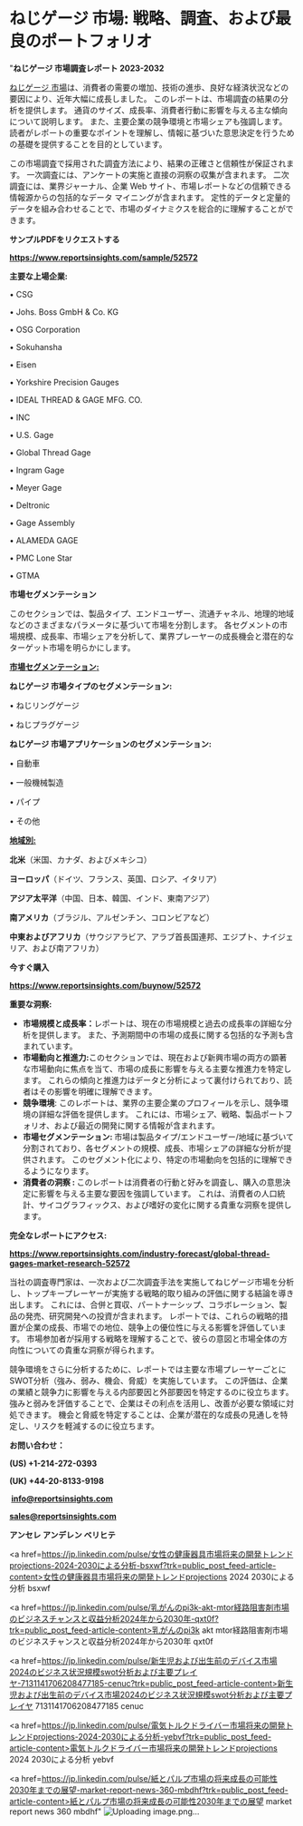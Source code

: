 # ねじゲージ 市場: 戦略、調査、および最良のポートフォリオ

"<strong>ねじゲージ 市場調査レポート 2023-2032</strong>

<a href=https://www.reportsinsights.com/sample/52572>ねじゲージ 市場</a>は、消費者の需要の増加、技術の進歩、良好な経済状況などの要因により、近年大幅に成長しました。 このレポートは、市場調査の結果の分析を提供します。 通貨のサイズ、成長率、消費者行動に影響を与える主な傾向について説明します。 また、主要企業の競争環境と市場シェアも強調します。 読者がレポートの重要なポイントを理解し、情報に基づいた意思決定を行うための基礎を提供することを目的としています。

この市場調査で採用された調査方法により、結果の正確さと信頼性が保証されます。 一次調査には、アンケートの実施と直接の洞察の収集が含まれます。 二次調査には、業界ジャーナル、企業 Web サイト、市場レポートなどの信頼できる情報源からの包括的なデータ マイニングが含まれます。 定性的データと定量的データを組み合わせることで、市場のダイナミクスを総合的に理解することができます。

<strong><b>サンプルPDFをリクエストする</b></strong>

<a href=https://www.reportsinsights.com/sample/52572><strong><u>https://www.reportsinsights.com/sample/52572</u></strong></a>

<strong>主要な上場企業:</strong>

• CSG

• Johs. Boss GmbH & Co. KG

• OSG Corporation

• Sokuhansha

• Eisen

• Yorkshire Precision Gauges

• IDEAL THREAD & GAGE MFG. CO.

•  INC

• U.S. Gage

• Global Thread Gage

• Ingram Gage

• Meyer Gage

• Deltronic

• Gage Assembly

• ALAMEDA GAGE

• PMC Lone Star

• GTMA

<strong>市場セグメンテーション</strong>

このセクションでは、製品タイプ、エンドユーザー、流通チャネル、地理的地域などのさまざまなパラメータに基づいて市場を分割します。 各セグメントの市場規模、成長率、市場シェアを分析して、業界プレーヤーの成長機会と潜在的なターゲット市場を明らかにします。

<strong><u>市場セグメンテーション</u></strong><strong><u>:</u></strong>

<strong>ねじゲージ 市場タイプのセグメンテーション:</strong>

• ねじリングゲージ

• ねじプラグゲージ

<strong>ねじゲージ 市場アプリケーションのセグメンテーション:</strong>

• 自動車

• 一般機械製造

• パイプ

• その他

<strong><u>地域別</u></strong><strong><u>:</u></strong>

<strong>北米</strong>（米国、カナダ、およびメキシコ）

<strong>ヨーロッパ</strong>（ドイツ、フランス、英国、ロシア、イタリア）

<strong>アジア太平洋</strong>（中国、日本、韓国、インド、東南アジア）

<strong>南アメリカ</strong>（ブラジル、アルゼンチン、コロンビアなど）

<strong>中東およびアフリカ</strong>（サウジアラビア、アラブ首長国連邦、エジプト、ナイジェリア、および南アフリカ）

<strong>今すぐ購入</strong>

<a href=https://www.reportsinsights.com/buynow/52572><strong><u>https://www.reportsinsights.com/buynow/52572</u></strong></a>

<strong>重要な洞察:</strong>
<ul>
  <li><strong>市場規模と成長率：</strong>レポートは、現在の市場規模と過去の成長率の詳細な分析を提供します。 また、予測期間中の市場の成長に関する包括的な予測も含まれています。</li>
  <li><strong>市場動向と推進力:</strong>このセクションでは、現在および新興市場の両方の顕著な市場動向に焦点を当て、市場の成長に影響を与える主要な推進力を特定します。 これらの傾向と推進力はデータと分析によって裏付けられており、読者はその影響を明確に理解できます。</li>
  <li><strong>競争環境</strong>: このレポートは、業界の主要企業のプロフィールを示し、競争環境の詳細な評価を提供します。 これには、市場シェア、戦略、製品ポートフォリオ、および最近の開発に関する情報が含まれます。</li>
  <li><strong>市場セグメンテーション: </strong>市場は製品タイプ/エンドユーザー/地域に基づいて分割されており、各セグメントの規模、成長、市場シェアの詳細な分析が提供されます。 このセグメント化により、特定の市場動向を包括的に理解できるようになります。</li>
  <li><strong>消費者の洞察 : </strong>このレポートは消費者の行動と好みを調査し、購入の意思決定に影響を与える主要な要因を強調しています。 これは、消費者の人口統計、サイコグラフィックス、および嗜好の変化に関する貴重な洞察を提供します。</li>
</ul>
<strong>完全なレポートにアクセス:</strong>

<a href=https://www.reportsinsights.com/industry-forecast/global-thread-gages-market-research-52572><strong><u><b>https://www.reportsinsights.com/industry-forecast/global-thread-gages-market-research-52572</b></u></strong></a>

当社の調査専門家は、一次および二次調査手法を実施してねじゲージ市場を分析し、トップキープレーヤーが実施する戦略的取り組みの評価に関する結論を導き出します。 これには、合併と買収、パートナーシップ、コラボレーション、製品の発売、研究開発への投資が含まれます。 レポートでは、これらの戦略的措置が企業の成長、市場での地位、競争上の優位性に与える影響を評価しています。 市場参加者が採用する戦略を理解することで、彼らの意図と市場全体の方向性についての貴重な洞察が得られます。

競争環境をさらに分析するために、レポートでは主要な市場プレーヤーごとにSWOT分析（強み、弱み、機会、脅威）を実施しています。 この評価は、企業の業績と競争力に影響を与える内部要因と外部要因を特定するのに役立ちます。 強みと弱みを評価することで、企業はその利点を活用し、改善が必要な領域に対処できます。 機会と脅威を特定することは、企業が潜在的な成長の見通しを特定し、リスクを軽減するのに役立ちます。

<strong>お問い合わせ：</strong>

<strong>(US) +1-214-272-0393</strong>

<strong>(UK) +44-20-8133-9198</strong>

<strong> </strong><a href=info@reportsinsights.com><strong><u>info@reportsinsights.com</u></strong></a>

<a href=sales@reportsinsights.com><strong><u>sales@reportsinsights.com</u></strong></a>

<strong>アンセレ アンデレン ベリヒテ</strong>

<a href=https://jp.linkedin.com/pulse/女性の健康器具市場将来の開発トレンドprojections-2024-2030による分析-bsxwf?trk=public_post_feed-article-content>女性の健康器具市場将来の開発トレンドprojections 2024 2030による分析 bsxwf</a>

<a href=https://jp.linkedin.com/pulse/乳がんのpi3k-akt-mtor経路阻害剤市場のビジネスチャンスと収益分析2024年から2030年-qxt0f?trk=public_post_feed-article-content>乳がんのpi3k akt mtor経路阻害剤市場のビジネスチャンスと収益分析2024年から2030年 qxt0f</a>

<a href=https://jp.linkedin.com/pulse/新生児および出生前のデバイス市場2024のビジネス状況規模swot分析および主要プレイヤ-7131141706208477185-cenuc?trk=public_post_feed-article-content>新生児および出生前のデバイス市場2024のビジネス状況規模swot分析および主要プレイヤ 7131141706208477185 cenuc</a>

<a href=https://jp.linkedin.com/pulse/電気トルクドライバー市場将来の開発トレンドprojections-2024-2030による分析-yebvf?trk=public_post_feed-article-content>電気トルクドライバー市場将来の開発トレンドprojections 2024 2030による分析 yebvf</a>

<a href=https://jp.linkedin.com/pulse/紙とパルプ市場の将来成長の可能性2030年までの展望-market-report-news-360-mbdhf?trk=public_post_feed-article-content>紙とパルプ市場の将来成長の可能性2030年までの展望 market report news 360 mbdhf</a>"
![Uploading image.png…]()
